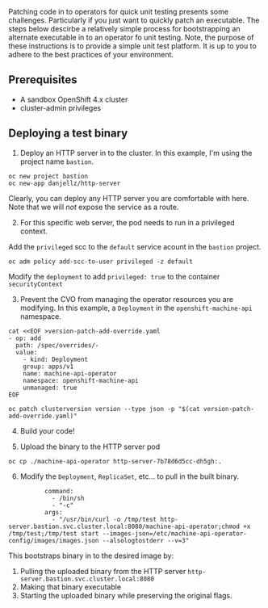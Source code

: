 Patching code in to operators for quick unit testing presents some challenges.  Particularly if you just want to quickly patch an executable.  The steps below descirbe a relatively simple process for bootstrapping an alternate executable in to an operator fo unit testing.  Note, the purpose of these instructions is to provide a simple unit test platform.  It is up to you to adhere to the best practices of your environment.

## Prerequisites
- A sandbox OpenShift 4.x cluster
- cluster-admin privileges

## Deploying a test binary
1. Deploy an HTTP server in to the cluster.  In this example, I'm using the project name `bastion`.
~~~
oc new project bastion
oc new-app danjellz/http-server
~~~

Clearly, you can deploy any HTTP server you are comfortable with here.  Note that we will *not* expose the service as a route.  

2. For this specific web server, the pod needs to run in a privileged context.  

Add the `privileged` scc to the `default` service acount in the `bastion` project.
~~~
oc adm policy add-scc-to-user privileged -z default
~~~

Modify the `deployment` to add `privileged: true` to the container `securityContext`

3. Prevent the CVO from managing the operator resources you are modifying.  In this example, a `Deployment` in the `openshift-machine-api` namespace.

~~~
cat <<EOF >version-patch-add-override.yaml
- op: add
  path: /spec/overrides/-
  value:
    - kind: Deployment
    group: apps/v1
    name: machine-api-operator
    namespace: openshift-machine-api
    unmanaged: true
EOF

oc patch clusterversion version --type json -p "$(cat version-patch-add-override.yaml)"
~~~

4. Build your code!

5. Upload the binary to the HTTP server pod
~~~
oc cp ./machine-api-operator http-server-7b78d6d5cc-dh5gh:.
~~~

6. Modify the `Deployment`, `ReplicaSet`, etc... to pull in the built binary.  

~~~
          command:
            - /bin/sh
            - "-c"
          args:
            - "/usr/bin/curl -o /tmp/test http-server.bastion.svc.cluster.local:8080/machine-api-operator;chmod +x /tmp/test;/tmp/test start --images-json=/etc/machine-api-operator-config/images/images.json --alsologtostderr --v=3"
~~~

This bootstraps binary in to the desired image by:

1. Pulling the uploaded binary from the HTTP server `http-server.bastion.svc.cluster.local:8080`
2. Making that binary executable
3. Starting the uploaded binary while preserving the original flags.
